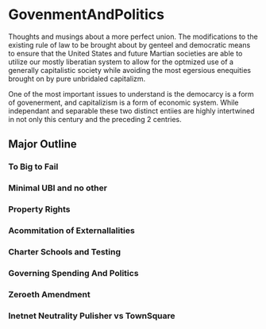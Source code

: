 # GovenmentAndPolitics
Thoughts and musings about a more perfect union.  The modifications to the existing rule of law to be brought about by genteel and democratic means to ensure that the United States and future Martian societies are able to utilize our mostly liberatian system to allow for the optmized use of a generally capitalistic society while avoiding the most egersious enequities brought on by pure unbridaled capitalizm.  

One of the most important issues to understand is the democarcy is a form of govenerment, and capitalizism is a form of economic system.  While independant and separable these two distinct entiies are highly intertwined in not only this century and the preceding 2 centries.

## Major Outline

### To Big to Fail

### Minimal UBI and no other

### Property Rights

### Acommitation of Externallalities

### Charter Schools and Testing

### Governing Spending And Politics

### Zeroeth Amendment

### Inetnet Neutrality Pulisher vs TownSquare


